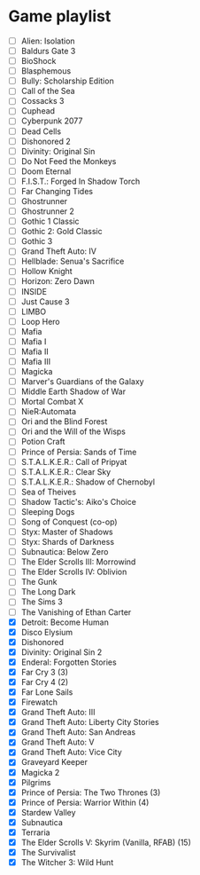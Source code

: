 # Game playlist

- [ ] Alien: Isolation
- [ ] Baldurs Gate 3
- [ ] BioShock
- [ ] Blasphemous
- [ ] Bully: Scholarship Edition
- [ ] Call of the Sea
- [ ] Cossacks 3
- [ ] Cuphead
- [ ] Cyberpunk 2077
- [ ] Dead Cells
- [ ] Dishonored 2
- [ ] Divinity: Original Sin
- [ ] Do Not Feed the Monkeys
- [ ] Doom Eternal
- [ ] F.I.S.T.: Forged In Shadow Torch
- [ ] Far Changing Tides
- [ ] Ghostrunner
- [ ] Ghostrunner 2
- [ ] Gothic 1 Classic
- [ ] Gothic 2: Gold Classic
- [ ] Gothic 3
- [ ] Grand Theft Auto: IV
- [ ] Hellblade: Senua's Sacrifice
- [ ] Hollow Knight
- [ ] Horizon: Zero Dawn
- [ ] INSIDE
- [ ] Just Cause 3
- [ ] LIMBO
- [ ] Loop Hero
- [ ] Mafia
- [ ] Mafia I
- [ ] Mafia II
- [ ] Mafia III
- [ ] Magicka
- [ ] Marver's Guardians of the Galaxy
- [ ] Middle Earth Shadow of War
- [ ] Mortal Combat X
- [ ] NieR:Automata
- [ ] Ori and the Blind Forest
- [ ] Ori and the Will of the Wisps
- [ ] Potion Craft
- [ ] Prince of Persia: Sands of Time
- [ ] S.T.A.L.K.E.R.: Call of Pripyat
- [ ] S.T.A.L.K.E.R.: Clear Sky
- [ ] S.T.A.L.K.E.R.: Shadow of Chernobyl
- [ ] Sea of Theives
- [ ] Shadow Tactic's: Aiko's Choice
- [ ] Sleeping Dogs
- [ ] Song of Conquest (co-op)
- [ ] Styx: Master of Shadows
- [ ] Styx: Shards of Darkness
- [ ] Subnautica: Below Zero
- [ ] The Elder Scrolls III: Morrowind
- [ ] The Elder Scrolls IV: Oblivion
- [ ] The Gunk
- [ ] The Long Dark
- [ ] The Sims 3
- [ ] The Vanishing of Ethan Carter
- [x] Detroit: Become Human
- [x] Disco Elysium
- [x] Dishonored
- [x] Divinity: Original Sin 2
- [x] Enderal: Forgotten Stories
- [x] Far Cry 3 (3)
- [x] Far Cry 4 (2)
- [x] Far Lone Sails
- [x] Firewatch
- [x] Grand Theft Auto: III
- [x] Grand Theft Auto: Liberty City Stories
- [x] Grand Theft Auto: San Andreas
- [x] Grand Theft Auto: V
- [x] Grand Theft Auto: Vice City
- [x] Graveyard Keeper
- [x] Magicka 2
- [x] Pilgrims
- [x] Prince of Persia: The Two Thrones (3)
- [x] Prince of Persia: Warrior Within (4)
- [x] Stardew Valley
- [x] Subnautica
- [x] Terraria
- [x] The Elder Scrolls V: Skyrim (Vanilla, RFAB) (15)
- [x] The Survivalist
- [x] The Witcher 3: Wild Hunt
